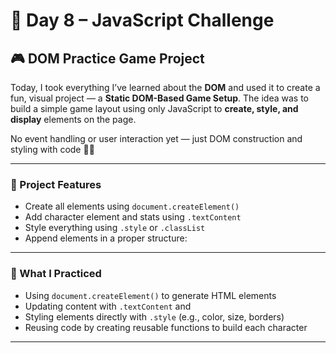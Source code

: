 # 📅 Day 8 – JavaScript Challenge  
## 🎮 DOM Practice Game Project

Today, I took everything I’ve learned about the **DOM** and used it to create a fun, visual project — a **Static DOM-Based Game Setup**. The idea was to build a simple game layout using only JavaScript to **create, style, and display** elements on the page.

No event handling or user interaction yet — just DOM construction and styling with code 🧱✨

---


### 🧱 Project Features

- Create all elements using `document.createElement()`
- Add character element and stats using `.textContent`
- Style everything using `.style` or `.classList`
- Append elements in a proper structure:


---

### 🧪 What I Practiced

- Using `document.createElement()` to generate HTML elements
- Updating content with `.textContent` and 
- Styling elements directly with `.style` (e.g., color, size, borders)
- Reusing code by creating reusable functions to build each character

---

